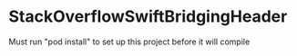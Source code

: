 # StackOverflowSwiftBridgingHeader

Must run "pod install" to set up this project before it will compile
